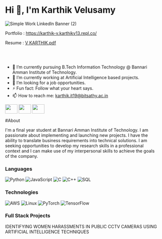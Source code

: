 # Hi 👋, I'm Karthik Velusamy
![Simple Work LinkedIn Banner (2)](https://user-images.githubusercontent.com/53464755/189125785-91814cfa-0f6f-40a3-9eaf-fc96d5b3638c.gif)


Portfolio : https://karthik-v.karthikv13.repl.co/

Resume : [V KARTHIK.pdf](https://github.com/KARTHIK-VEL/KARTHIK-VEL/files/9530376/V.KARTHIK.pdf)




<br>
</br>


- 🔭 I’m currently pursuing B.Tech Information Technology @ Bannari Amman Institute of Technology.
- 🌱 I’m currently working at Artificial Intelligence based projects.
- 🤔 I’m looking for a job opportunities.
- ⚡ Fun fact: Follow what your heart says.
- 📫 How to reach me: karthik.it19@bitsathy.ac.in

<p align="left">
<a href="https://www.linkedin.com/in/karthik-v-/" target="blank"><img align="center" src="https://user-images.githubusercontent.com/53464755/189201500-a8756d80-1dd7-48f3-8a42-098b9ab4fdd1.png"height="30" width="40" /></a>
<a href="https://www.instagram.com/kar_thik_vel/" target="blank"><img align="center" src="https://user-images.githubusercontent.com/53464755/189201321-3a7e81ac-89ec-47c4-8bf7-a6c6d6055059.png"height="30" width="40" /></a>
<a href="https://www.facebook.com/kar.vthik/" target="blank"><img align="center" src="https://user-images.githubusercontent.com/53464755/189201995-5f2b93c1-c787-4146-addf-1b3b51f11aec.png"height="30" width="40" /></a>
  
 #About
 
  
  I'm a final year student at Bannari Amman Institute of Technology. I am passionate about implementing and launching new projects. I have the ability to translate business requirements into technical solutions. I am seeking opportunities to develop my research skills in a professional context and I can make use of my interpersonal skills to achieve the goals of the company.
  
  
### Languages

![Python](https://img.shields.io/badge/-Python-000?&logo=Python)
![JavaScript](https://img.shields.io/badge/-JavaScript-000?&logo=JavaScript)
![C](https://img.shields.io/badge/-C-000?&logo=C)
![C++](https://img.shields.io/badge/-C++-000?&logo=c%2b%2b&logoColor=00599C)
![SQL](https://img.shields.io/badge/-SQL-000?&logo=MySQL)

 
### Technologies

![AWS](https://img.shields.io/badge/-AWS-000?&logo=Amazon-AWS&logoColor=F90)
![Linux](https://img.shields.io/badge/-Linux-000?&logo=Linux)
![PyTorch](https://img.shields.io/badge/-PyTorch-000?&logo=PyTorch)
![TensorFlow](https://img.shields.io/badge/-TensorFlow-000?&logo=TensorFlow)
  
### Full Stack Projects

IDENTIFYING WOMEN HARASSMENTS IN PUBLIC CCTV CAMERAS USING ARTIFICIAL INTELLIGENCE TECHNIQUES


  
 
 
